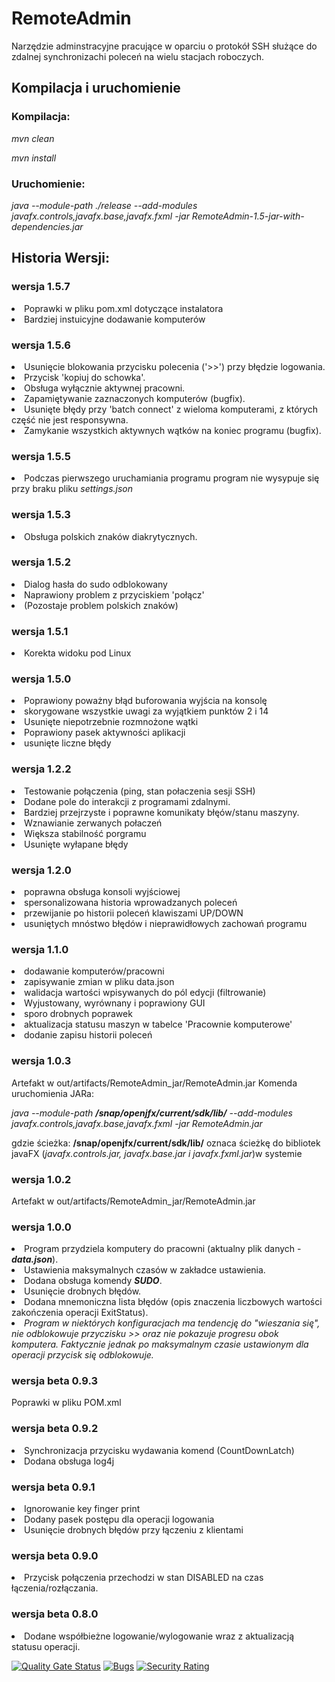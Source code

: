 # RemoteAdmin
Narzędzie adminstracyjne pracujące w oparciu o protokół SSH służące do zdalnej synchronizachi poleceń na wielu stacjach roboczych.

## Kompilacja i uruchomienie

### Kompilacja:
<p><i>mvn clean</i></p>
<p><i>mvn install</i></p>

### Uruchomienie:
<i>java --module-path ./release  --add-modules javafx.controls,javafx.base,javafx.fxml -jar RemoteAdmin-1.5-jar-with-dependencies.jar </i>

[//]: # (<p>Polecenie: )

[//]: # (<i>./mvnw assembly:single</i>)

[//]: # (utworzy plik RemoteAdmin-1.5-jar-with-dependencies.jar ze wszystkimi zależnmi biblitekami &#40;za wyjątkiem JavaFX&#41;)

[//]: # (</p>)

[//]: # (<p>Polecenie: )

[//]: # (<i>./mvnw package</i>)

[//]: # (utworzy plik RemoteAdmin.jar dużo mniejszy ale bez dowiązań, które bedzie trzeba dodać.)

[//]: # (</p>)

[//]: # (Komenda uruchomienia JARa:)

[//]: # (<p>)

[//]: # (<i>java --module-path <b>/snap/openjfx/current/sdk/lib/</b> --add-modules javafx.controls,javafx.base,javafx.fxml -jar RemoteAdmin-1.5-jar-with-dependencies.jar</i>)

[//]: # (</p>)

## Historia Wersji:

### wersja 1.5.7
<li>Poprawki w pliku pom.xml dotyczące instalatora</li>
<li>Bardziej instuicyjne dodawanie komputerów</li>

### wersja 1.5.6
<li>Usunięcie blokowania przycisku polecenia ('>>') przy błędzie logowania.</li>
<li>Przycisk 'kopiuj do schowka'.</li>
<li>Obsługa wyłącznie aktywnej pracowni.</li>
<li>Zapamiętywanie zaznaczonych komputerów (bugfix).</li>
<li>Usunięte błędy przy 'batch connect' z wieloma komputerami, z których część nie jest responsywna.</li>
<li>Zamykanie wszystkich aktywnych wątków na koniec programu (bugfix).</li>

### wersja 1.5.5
<li>Podczas pierwszego uruchamiania programu program nie wysypuje się przy braku pliku <i>settings.json</i></li>

### wersja 1.5.3
<li>Obsługa polskich znaków diakrytycznych.</li>

### wersja 1.5.2
<li>Dialog hasła do sudo odblokowany</li>
<li>Naprawiony problem z przyciskiem 'połącz'</li>
<li>(Pozostaje problem polskich znaków)</li>

### wersja 1.5.1
<li>Korekta widoku pod Linux</li>

### wersja 1.5.0
<li>Poprawiony poważny błąd buforowania wyjścia na konsolę</li>
<li>skorygowane wszystkie uwagi za wyjątkiem punktów 2 i 14</li>
<li>Usunięte niepotrzebnie rozmnożone wątki </li>
<li>Poprawiony pasek aktywności aplikacji</li>
<li> usunięte liczne błędy</li>

### wersja 1.2.2
<li>Testowanie połączenia (ping, stan połaczenia sesji SSH)</li>
<li>Dodane pole do interakcji z programami zdalnymi.</li>
<li>Bardziej przejrzyste i poprawne komunikaty błęów/stanu maszyny.</li>
<li>Wznawianie zerwanych połaczeń</li>
<li>Większa stabilność porgramu</li>
<li>Usunięte wyłapane błędy</li>

### wersja 1.2.0
<li>poprawna obsługa konsoli wyjściowej</li>
<li>spersonalizowana historia wprowadzanych poleceń</li>
<li>przewijanie po historii poleceń klawiszami UP/DOWN</li>
<li>usuniętych mnóstwo błędów i nieprawidłowych zachowań programu</li>


### wersja 1.1.0
<li>dodawanie komputerów/pracowni</li>
<li>zapisywanie zmian w pliku data.json</li>
<li>walidacja wartości wpisywanych do pól edycji (filtrowanie)</li>
<li>Wyjustowany, wyrównany i poprawiony GUI</li>
<li>sporo drobnych poprawek</li>
<li>aktualizacja statusu maszyn w tabelce 'Pracownie komputerowe'</li>
<li>dodanie zapisu historii poleceń</li>

### wersja 1.0.3
Artefakt w out/artifacts/RemoteAdmin_jar/RemoteAdmin.jar
Komenda uruchomienia JARa:
<p>
<i>java --module-path <b>/snap/openjfx/current/sdk/lib/</b> --add-modules javafx.controls,javafx.base,javafx.fxml -jar RemoteAdmin.jar</i>
</p>
gdzie ścieżka: <b>/snap/openjfx/current/sdk/lib/</b>
oznaca ścieżkę do bibliotek javaFX (<i>javafx.controls.jar, javafx.base.jar i javafx.fxml.jar</i>)w systemie 

### wersja 1.0.2
Artefakt w out/artifacts/RemoteAdmin_jar/RemoteAdmin.jar

### wersja 1.0.0
<li>Program przydziela komputery do pracowni (aktualny plik danych - <b><i>data.json</i></b>).</li>
<li>Ustawienia maksymalnych czasów w zakładce ustawienia.</li>
<li>Dodana obsługa komendy <b><i>SUDO</b></i>.</li>
<li>Usunięcie drobnych błędów.</li>
<li>Dodana mnemoniczna lista błędów (opis znaczenia liczbowych wartości zakończenia operacji ExitStatus).</li>
<li><i>Program w niektórych konfiguracjach ma tendencję do "wieszania się", nie odblokowuje przyczisku >> oraz nie pokazuje progresu obok komputera. Faktycznie jednak po maksymalnym czasie ustawionym dla operacji przycisk się odblokowuje.</i></li>

### wersja beta 0.9.3
Poprawki w pliku POM.xml
### wersja beta 0.9.2
<li>Synchronizacja przycisku wydawania komend (CountDownLatch)</li>
<li>Dodana obsługa log4j</li>

### wersja beta 0.9.1
<li>Ignorowanie key finger print</li>
<li>Dodany pasek postępu dla operacji logowania</li>
<li>Usunięcie drobnych błędów przy łączeniu z klientami</li>

### wersja beta 0.9.0
<li>Przycisk połączenia przechodzi w stan DISABLED na czas łączenia/rozłączania.</li>

### wersja beta 0.8.0
<li>Dodane współbieżne logowanie/wylogowanie wraz z aktualizacją statusu operacji.</li>

[![Quality Gate Status](https://sonarcloud.io/api/project_badges/measure?project=PrzemyslawZagraniczny_RemoteAdmin&metric=alert_status)](https://sonarcloud.io/summary/new_code?id=PrzemyslawZagraniczny_RemoteAdmin)
[![Bugs](https://sonarcloud.io/api/project_badges/measure?project=PrzemyslawZagraniczny_RemoteAdmin&metric=bugs)](https://sonarcloud.io/summary/new_code?id=PrzemyslawZagraniczny_RemoteAdmin)
[![Security Rating](https://sonarcloud.io/api/project_badges/measure?project=PrzemyslawZagraniczny_RemoteAdmin&metric=security_rating)](https://sonarcloud.io/summary/new_code?id=PrzemyslawZagraniczny_RemoteAdmin)
